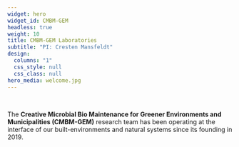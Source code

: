 ```yaml
---
widget: hero
widget_id: CMBM-GEM
headless: true
weight: 10
title: CMBM-GEM Laboratories
subtitle: "PI: Cresten Mansfeldt"
design:
  columns: "1"
  css_style: null
  css_class: null
hero_media: welcome.jpg
---
```

<br>

The **Creative Microbial Bio Maintenance for Greener Environments and Municipalities (CMBM-GEM)** research team has been operating at the interface of our built-environments and natural systems since its founding in 2019.